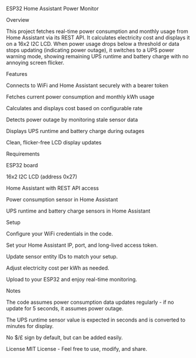 ESP32 Home Assistant Power Monitor


Overview


This project fetches real-time power consumption and monthly usage from Home Assistant via its REST API. It calculates electricity cost and displays it on a 16x2 I2C LCD. When power usage drops below a threshold or data stops updating (indicating power outage), it switches to a UPS power warning mode, showing remaining UPS runtime and battery charge with no annoying screen flicker.

Features


Connects to WiFi and Home Assistant securely with a bearer token

Fetches current power consumption and monthly kWh usage

Calculates and displays cost based on configurable rate

Detects power outage by monitoring stale sensor data

Displays UPS runtime and battery charge during outages

Clean, flicker-free LCD display updates

Requirements


ESP32 board

16x2 I2C LCD (address 0x27)

Home Assistant with REST API access

Power consumption sensor in Home Assistant

UPS runtime and battery charge sensors in Home Assistant

Setup


Configure your WiFi credentials in the code.

Set your Home Assistant IP, port, and long-lived access token.

Update sensor entity IDs to match your setup.

Adjust electricity cost per kWh as needed.

Upload to your ESP32 and enjoy real-time monitoring.

Notes


The code assumes power consumption data updates regularly - if no update for 5 seconds, it assumes power outage.

The UPS runtime sensor value is expected in seconds and is converted to minutes for display.

No $/£ sign by default, but can be added easily.

License
MIT License - Feel free to use, modify, and share.

